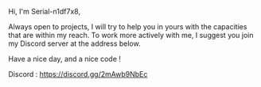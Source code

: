 Hi, I'm Serial-n1df7x8,

Always open to projects, I will try to help you in yours with the capacities that are within my reach.
To work more actively with me, I suggest you join my Discord server at the address below.

Have a nice day, and a nice code !


Discord : https://discord.gg/2mAwb9NbEc
